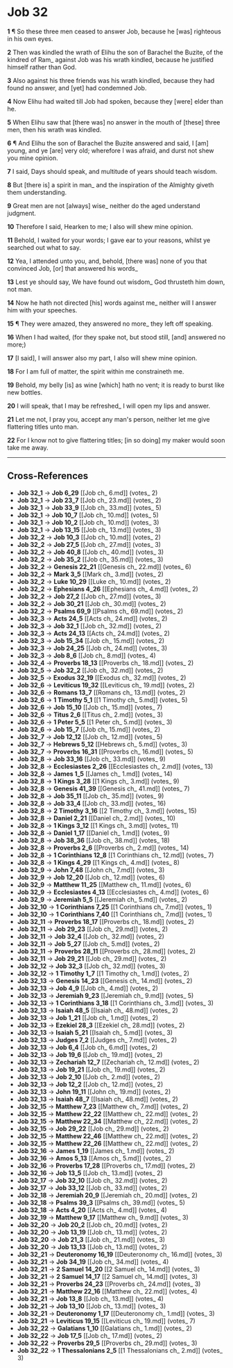 # Job 32

**1** ¶ So these three men ceased to answer Job, because he [was] righteous in his own eyes.

**2** Then was kindled the wrath of Elihu the son of Barachel the Buzite, of the kindred of Ram_ against Job was his wrath kindled, because he justified himself rather than God.

**3** Also against his three friends was his wrath kindled, because they had found no answer, and [yet] had condemned Job.

**4** Now Elihu had waited till Job had spoken, because they [were] elder than he.

**5** When Elihu saw that [there was] no answer in the mouth of [these] three men, then his wrath was kindled.

**6** ¶ And Elihu the son of Barachel the Buzite answered and said, I [am] young, and ye [are] very old; wherefore I was afraid, and durst not shew you mine opinion.

**7** I said, Days should speak, and multitude of years should teach wisdom.

**8** But [there is] a spirit in man_ and the inspiration of the Almighty giveth them understanding.

**9** Great men are not [always] wise_ neither do the aged understand judgment.

**10** Therefore I said, Hearken to me; I also will shew mine opinion.

**11** Behold, I waited for your words; I gave ear to your reasons, whilst ye searched out what to say.

**12** Yea, I attended unto you, and, behold, [there was] none of you that convinced Job, [or] that answered his words_

**13** Lest ye should say, We have found out wisdom_ God thrusteth him down, not man.

**14** Now he hath not directed [his] words against me_ neither will I answer him with your speeches.

**15** ¶ They were amazed, they answered no more_ they left off speaking.

**16** When I had waited, (for they spake not, but stood still, [and] answered no more;)

**17** [I said], I will answer also my part, I also will shew mine opinion.

**18** For I am full of matter, the spirit within me constraineth me.

**19** Behold, my belly [is] as wine [which] hath no vent; it is ready to burst like new bottles.

**20** I will speak, that I may be refreshed_ I will open my lips and answer.

**21** Let me not, I pray you, accept any man's person, neither let me give flattering titles unto man.

**22** For I know not to give flattering titles; [in so doing] my maker would soon take me away.

---

## Cross-References

- **Job 32_1** → **Job 6_29** [[Job ch_ 6.md]] (votes_ 2)
- **Job 32_1** → **Job 23_7** [[Job ch_ 23.md]] (votes_ 2)
- **Job 32_1** → **Job 33_9** [[Job ch_ 33.md]] (votes_ 5)
- **Job 32_1** → **Job 10_7** [[Job ch_ 10.md]] (votes_ 5)
- **Job 32_1** → **Job 10_2** [[Job ch_ 10.md]] (votes_ 3)
- **Job 32_1** → **Job 13_15** [[Job ch_ 13.md]] (votes_ 3)
- **Job 32_2** → **Job 10_3** [[Job ch_ 10.md]] (votes_ 2)
- **Job 32_2** → **Job 27_5** [[Job ch_ 27.md]] (votes_ 3)
- **Job 32_2** → **Job 40_8** [[Job ch_ 40.md]] (votes_ 3)
- **Job 32_2** → **Job 35_2** [[Job ch_ 35.md]] (votes_ 3)
- **Job 32_2** → **Genesis 22_21** [[Genesis ch_ 22.md]] (votes_ 6)
- **Job 32_2** → **Mark 3_5** [[Mark ch_ 3.md]] (votes_ 2)
- **Job 32_2** → **Luke 10_29** [[Luke ch_ 10.md]] (votes_ 2)
- **Job 32_2** → **Ephesians 4_26** [[Ephesians ch_ 4.md]] (votes_ 2)
- **Job 32_2** → **Job 27_2** [[Job ch_ 27.md]] (votes_ 3)
- **Job 32_2** → **Job 30_21** [[Job ch_ 30.md]] (votes_ 2)
- **Job 32_2** → **Psalms 69_9** [[Psalms ch_ 69.md]] (votes_ 2)
- **Job 32_3** → **Acts 24_5** [[Acts ch_ 24.md]] (votes_ 2)
- **Job 32_3** → **Job 32_1** [[Job ch_ 32.md]] (votes_ 2)
- **Job 32_3** → **Acts 24_13** [[Acts ch_ 24.md]] (votes_ 2)
- **Job 32_3** → **Job 15_34** [[Job ch_ 15.md]] (votes_ 2)
- **Job 32_3** → **Job 24_25** [[Job ch_ 24.md]] (votes_ 3)
- **Job 32_3** → **Job 8_6** [[Job ch_ 8.md]] (votes_ 4)
- **Job 32_4** → **Proverbs 18_13** [[Proverbs ch_ 18.md]] (votes_ 2)
- **Job 32_5** → **Job 32_2** [[Job ch_ 32.md]] (votes_ 2)
- **Job 32_5** → **Exodus 32_19** [[Exodus ch_ 32.md]] (votes_ 2)
- **Job 32_6** → **Leviticus 19_32** [[Leviticus ch_ 19.md]] (votes_ 2)
- **Job 32_6** → **Romans 13_7** [[Romans ch_ 13.md]] (votes_ 2)
- **Job 32_6** → **1 Timothy 5_1** [[1 Timothy ch_ 5.md]] (votes_ 5)
- **Job 32_6** → **Job 15_10** [[Job ch_ 15.md]] (votes_ 7)
- **Job 32_6** → **Titus 2_6** [[Titus ch_ 2.md]] (votes_ 3)
- **Job 32_6** → **1 Peter 5_5** [[1 Peter ch_ 5.md]] (votes_ 3)
- **Job 32_6** → **Job 15_7** [[Job ch_ 15.md]] (votes_ 2)
- **Job 32_7** → **Job 12_12** [[Job ch_ 12.md]] (votes_ 5)
- **Job 32_7** → **Hebrews 5_12** [[Hebrews ch_ 5.md]] (votes_ 3)
- **Job 32_7** → **Proverbs 16_31** [[Proverbs ch_ 16.md]] (votes_ 5)
- **Job 32_8** → **Job 33_16** [[Job ch_ 33.md]] (votes_ 9)
- **Job 32_8** → **Ecclesiastes 2_26** [[Ecclesiastes ch_ 2.md]] (votes_ 13)
- **Job 32_8** → **James 1_5** [[James ch_ 1.md]] (votes_ 14)
- **Job 32_8** → **1 Kings 3_28** [[1 Kings ch_ 3.md]] (votes_ 9)
- **Job 32_8** → **Genesis 41_39** [[Genesis ch_ 41.md]] (votes_ 7)
- **Job 32_8** → **Job 35_11** [[Job ch_ 35.md]] (votes_ 9)
- **Job 32_8** → **Job 33_4** [[Job ch_ 33.md]] (votes_ 16)
- **Job 32_8** → **2 Timothy 3_16** [[2 Timothy ch_ 3.md]] (votes_ 15)
- **Job 32_8** → **Daniel 2_21** [[Daniel ch_ 2.md]] (votes_ 10)
- **Job 32_8** → **1 Kings 3_12** [[1 Kings ch_ 3.md]] (votes_ 11)
- **Job 32_8** → **Daniel 1_17** [[Daniel ch_ 1.md]] (votes_ 9)
- **Job 32_8** → **Job 38_36** [[Job ch_ 38.md]] (votes_ 18)
- **Job 32_8** → **Proverbs 2_6** [[Proverbs ch_ 2.md]] (votes_ 14)
- **Job 32_8** → **1 Corinthians 12_8** [[1 Corinthians ch_ 12.md]] (votes_ 7)
- **Job 32_8** → **1 Kings 4_29** [[1 Kings ch_ 4.md]] (votes_ 8)
- **Job 32_9** → **John 7_48** [[John ch_ 7.md]] (votes_ 3)
- **Job 32_9** → **Job 12_20** [[Job ch_ 12.md]] (votes_ 6)
- **Job 32_9** → **Matthew 11_25** [[Matthew ch_ 11.md]] (votes_ 6)
- **Job 32_9** → **Ecclesiastes 4_13** [[Ecclesiastes ch_ 4.md]] (votes_ 6)
- **Job 32_9** → **Jeremiah 5_5** [[Jeremiah ch_ 5.md]] (votes_ 2)
- **Job 32_10** → **1 Corinthians 7_25** [[1 Corinthians ch_ 7.md]] (votes_ 1)
- **Job 32_10** → **1 Corinthians 7_40** [[1 Corinthians ch_ 7.md]] (votes_ 1)
- **Job 32_11** → **Proverbs 18_17** [[Proverbs ch_ 18.md]] (votes_ 2)
- **Job 32_11** → **Job 29_23** [[Job ch_ 29.md]] (votes_ 2)
- **Job 32_11** → **Job 32_4** [[Job ch_ 32.md]] (votes_ 2)
- **Job 32_11** → **Job 5_27** [[Job ch_ 5.md]] (votes_ 2)
- **Job 32_11** → **Proverbs 28_11** [[Proverbs ch_ 28.md]] (votes_ 2)
- **Job 32_11** → **Job 29_21** [[Job ch_ 29.md]] (votes_ 2)
- **Job 32_12** → **Job 32_3** [[Job ch_ 32.md]] (votes_ 3)
- **Job 32_12** → **1 Timothy 1_7** [[1 Timothy ch_ 1.md]] (votes_ 2)
- **Job 32_13** → **Genesis 14_23** [[Genesis ch_ 14.md]] (votes_ 2)
- **Job 32_13** → **Job 4_9** [[Job ch_ 4.md]] (votes_ 2)
- **Job 32_13** → **Jeremiah 9_23** [[Jeremiah ch_ 9.md]] (votes_ 5)
- **Job 32_13** → **1 Corinthians 3_18** [[1 Corinthians ch_ 3.md]] (votes_ 3)
- **Job 32_13** → **Isaiah 48_5** [[Isaiah ch_ 48.md]] (votes_ 2)
- **Job 32_13** → **Job 1_21** [[Job ch_ 1.md]] (votes_ 2)
- **Job 32_13** → **Ezekiel 28_3** [[Ezekiel ch_ 28.md]] (votes_ 2)
- **Job 32_13** → **Isaiah 5_21** [[Isaiah ch_ 5.md]] (votes_ 3)
- **Job 32_13** → **Judges 7_2** [[Judges ch_ 7.md]] (votes_ 2)
- **Job 32_13** → **Job 6_4** [[Job ch_ 6.md]] (votes_ 2)
- **Job 32_13** → **Job 19_6** [[Job ch_ 19.md]] (votes_ 2)
- **Job 32_13** → **Zechariah 12_7** [[Zechariah ch_ 12.md]] (votes_ 2)
- **Job 32_13** → **Job 19_21** [[Job ch_ 19.md]] (votes_ 2)
- **Job 32_13** → **Job 2_10** [[Job ch_ 2.md]] (votes_ 2)
- **Job 32_13** → **Job 12_2** [[Job ch_ 12.md]] (votes_ 2)
- **Job 32_13** → **John 19_11** [[John ch_ 19.md]] (votes_ 2)
- **Job 32_13** → **Isaiah 48_7** [[Isaiah ch_ 48.md]] (votes_ 2)
- **Job 32_15** → **Matthew 7_23** [[Matthew ch_ 7.md]] (votes_ 2)
- **Job 32_15** → **Matthew 22_22** [[Matthew ch_ 22.md]] (votes_ 2)
- **Job 32_15** → **Matthew 22_34** [[Matthew ch_ 22.md]] (votes_ 2)
- **Job 32_15** → **Job 29_22** [[Job ch_ 29.md]] (votes_ 2)
- **Job 32_15** → **Matthew 22_46** [[Matthew ch_ 22.md]] (votes_ 2)
- **Job 32_15** → **Matthew 22_26** [[Matthew ch_ 22.md]] (votes_ 2)
- **Job 32_16** → **James 1_19** [[James ch_ 1.md]] (votes_ 2)
- **Job 32_16** → **Amos 5_13** [[Amos ch_ 5.md]] (votes_ 2)
- **Job 32_16** → **Proverbs 17_28** [[Proverbs ch_ 17.md]] (votes_ 2)
- **Job 32_16** → **Job 13_5** [[Job ch_ 13.md]] (votes_ 2)
- **Job 32_17** → **Job 32_10** [[Job ch_ 32.md]] (votes_ 2)
- **Job 32_17** → **Job 33_12** [[Job ch_ 33.md]] (votes_ 2)
- **Job 32_18** → **Jeremiah 20_9** [[Jeremiah ch_ 20.md]] (votes_ 2)
- **Job 32_18** → **Psalms 39_3** [[Psalms ch_ 39.md]] (votes_ 5)
- **Job 32_18** → **Acts 4_20** [[Acts ch_ 4.md]] (votes_ 4)
- **Job 32_19** → **Matthew 9_17** [[Matthew ch_ 9.md]] (votes_ 3)
- **Job 32_20** → **Job 20_2** [[Job ch_ 20.md]] (votes_ 2)
- **Job 32_20** → **Job 13_19** [[Job ch_ 13.md]] (votes_ 2)
- **Job 32_20** → **Job 21_3** [[Job ch_ 21.md]] (votes_ 3)
- **Job 32_20** → **Job 13_13** [[Job ch_ 13.md]] (votes_ 2)
- **Job 32_21** → **Deuteronomy 16_19** [[Deuteronomy ch_ 16.md]] (votes_ 3)
- **Job 32_21** → **Job 34_19** [[Job ch_ 34.md]] (votes_ 4)
- **Job 32_21** → **2 Samuel 14_20** [[2 Samuel ch_ 14.md]] (votes_ 3)
- **Job 32_21** → **2 Samuel 14_17** [[2 Samuel ch_ 14.md]] (votes_ 3)
- **Job 32_21** → **Proverbs 24_23** [[Proverbs ch_ 24.md]] (votes_ 3)
- **Job 32_21** → **Matthew 22_16** [[Matthew ch_ 22.md]] (votes_ 4)
- **Job 32_21** → **Job 13_8** [[Job ch_ 13.md]] (votes_ 4)
- **Job 32_21** → **Job 13_10** [[Job ch_ 13.md]] (votes_ 3)
- **Job 32_21** → **Deuteronomy 1_17** [[Deuteronomy ch_ 1.md]] (votes_ 3)
- **Job 32_21** → **Leviticus 19_15** [[Leviticus ch_ 19.md]] (votes_ 7)
- **Job 32_22** → **Galatians 1_10** [[Galatians ch_ 1.md]] (votes_ 2)
- **Job 32_22** → **Job 17_5** [[Job ch_ 17.md]] (votes_ 2)
- **Job 32_22** → **Proverbs 29_5** [[Proverbs ch_ 29.md]] (votes_ 3)
- **Job 32_22** → **1 Thessalonians 2_5** [[1 Thessalonians ch_ 2.md]] (votes_ 3)

